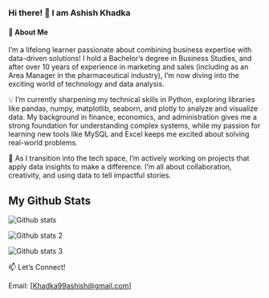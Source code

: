 ### Hi there! 👋 I am Ashish Khadka
#### 🎯 About Me
I’m a lifelong learner passionate about combining business expertise with data-driven solutions! I hold a Bachelor’s degree in Business Studies, and after over 10 years of experience in marketing and sales (including as an Area Manager in the pharmaceutical industry), I’m now diving into the exciting world of technology and data analysis.

💡 I’m currently sharpening my technical skills in Python, exploring libraries like pandas, numpy, matplotlib, seaborn, and plotly to analyze and visualize data. My background in finance, economics, and administration gives me a strong foundation for understanding complex systems, while my passion for learning new tools like MySQL and Excel keeps me excited about solving real-world problems.

🚀 As I transition into the tech space, I’m actively working on projects that apply data insights to make a difference. I’m all about collaboration, creativity, and using data to tell impactful stories.

## My Github Stats

![Github stats](https://github-readme-streak-stats.herokuapp.com/?user=khadka99&background=C70039&stroke=FFFFFF&ring=FFFFFF&fire=FFFFFF&currStreak=28,3,3,00FF00&sideLabels=FFFFFF&dates=FFFFFF)

![Github stats 2](https://github-readme-stats.vercel.app/api/top-langs?username=khadka99&bg_color=0d0e0c&title_color=FFFFFF&text_color=FFFFFF&border_color=0d0e0c&icon_color=FF4500)

![Github stats 3](https://github-readme-stats.vercel.app/api?username=khadka99&bg_color=263319&title_color=FFFFFF&text_color=00FF00&border_color=00FF00&icon_color=FF4500)

📫 Let’s Connect!

Email: [Khadka99ashish@gmail.com]

<!--
**Khadka99/khadka99** is a ✨ _special_ ✨ repository because its `README.md` (this file) appears on your GitHub profile.

Here are some ideas to get you started:

- 🔭 I’m currently working on ...
- 🌱 I’m currently learning ...
- 👯 I’m looking to collaborate on ...
- 🤔 I’m looking for help with ...
- 💬 Ask me about ...
- 📫 How to reach me: ...
- 😄 Pronouns: ...
- ⚡ Fun fact: ...
-->
